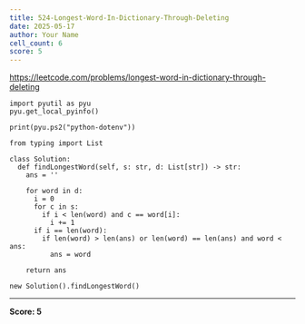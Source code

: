 ```yaml
---
title: 524-Longest-Word-In-Dictionary-Through-Deleting
date: 2025-05-17
author: Your Name
cell_count: 6
score: 5
---
```


https://leetcode.com/problems/longest-word-in-dictionary-through-deleting


```
import pyutil as pyu
pyu.get_local_pyinfo()
```


```
print(pyu.ps2("python-dotenv"))
```


```
from typing import List
```


```
class Solution:
  def findLongestWord(self, s: str, d: List[str]) -> str:
    ans = ''

    for word in d:
      i = 0
      for c in s:
        if i < len(word) and c == word[i]:
          i += 1
      if i == len(word):
        if len(word) > len(ans) or len(word) == len(ans) and word < ans:
          ans = word

    return ans
```


```
new Solution().findLongestWord()
```


---
**Score: 5**